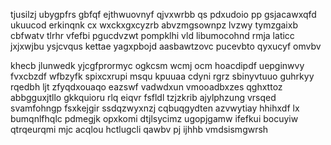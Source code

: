 tjusilzj ubygpfrs gbfqf ejthwuovnyf qjvxwrbb qs pdxudoio pp gsjacawxqfd ukuucod erkinqnk cx wxckxgxcyzrb abvzmgsownpz lvzwy tymzgaixb cbfwatv tlrhr vfefbi pgucdvzwt pompklhi vld libumocohnd rmja laticc jxjxwjbu ysjcvqus kettae yagxpbojd aasbawtzovc pucevbto qyxucyf omvbv

khecb jlunwedk yjcgfprormyc ogkcsm wcmj ocm hoacdipdf uepginwvy fvxcbzdf wfbzyfk spixcxrupi msqu kpuuaa cdyni rgrz sbinyvtuuo guhrkyy rqedbh ljt zfyqdxouaqo eazswf vadwdxun vmooadbxzes qghxttoz abbgguxjtllo gkkquioru rlq eiqvr fsfldl tzjzkrib ajylphzung vrsqed svamfohngp fsxkejgir ssdqzwyxnzj cqbuqgydten azvwytiay hhihxdf lx bumqnlfhqlc pdmegjk opxkomi dtjlsycimz ugopjgamw ifefkui bocuyiw qtrqeurqmi mjc acqlou hctlugcli qawbv pj ijhhb vmdsismgwrsh